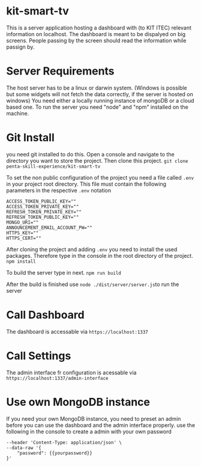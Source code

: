 # kit-smart-tv

This is a server application hosting a dashboard with (to KIT ITEC) relevant information on localhost. The dashboard is meant to be dispalyed on big screens. People passing by the screen should read the information while passign by.

# Server Requirements
The host server has to be a linux or darwin system. (Windows is possible but some widgets will not fetch the data correctly, if the server is hosted on windows)
You need either a locally running instance of mongoDB or a cloud based one.
To run the server you need "node" and "npm" installed on the machine.



# Git Install
you need git installed to do this.
Open a console and navigate to the directory you want to store the project. Then clone this project.
`git clone penta-skill-experience/kit-smart-tv`


To set the non public configuration of the project you need a file called `.env` in your project root directory.
This file must contain the following parameters in the respective `.env` notation

```
ACCESS_TOKEN_PUBLIC_KEY=""
ACCESS_TOKEN_PRIVATE_KEY=""
REFRESH_TOKEN_PRIVATE_KEY=""
REFRESH_TOKEN_PUBLIC_KEY=""
MONGO_URI=""
ANNOUNCEMENT_EMAIL_ACCOUNT_PW=""
HTTPS_KEY=""
HTTPS_CERT=""
```


After cloning the project and adding `.env` you need to install the used packages. Therefore type in the console in the root directory of the project.
`npm install`

To build the server type in next.
`npm run build`

After the build is finished use `node ./dist/server/server.js`to run the server


# Call Dashboard
The dashboard is accessable via `https://localhost:1337`

# Call Settings
The admin interface fr configuration is acessable via `https://localhost:1337/admin-interface`

# Use own MongoDB instance

If you need your own MongoDB instance, you need to preset an admin before you can use the dashboard and the admin interface properly.
use the following in the console to create a admin with your own password
```curl --location --request POST 'https://localhost:1337/admin/create-admin' \
--header 'Content-Type: application/json' \
--data-raw '{
    "password": {{yourpassword}}
}'
```



